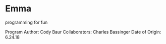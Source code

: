 # Emma
programming for fun


Program Author: Cody Baur
Collaborators: Charles Bassinger
Date of Origin: 6.24.18
